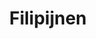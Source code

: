 ---
title: "Filipijnen"
introtext: "Filipijnen, het land van 7641 eilanden, met als twee grootste Luzon en Mindanao. Maar dit zijn niet de eilanden waarvoor je naar de Filipijnen gaat, het is namelijk hét land voor eilandhoppen. Bekijk verschillende eilanden en je bent elke keer weer verrast. Je kunt op veel eilanden ontzettend goed duiken en snorkelen, want de Filipijnen heeft een van de mooiste onderwateren van de wereld. Je vindt er geen mooie steden of bouwwerken, maar je vindt er wel de rust en veelzijdige natuur. Hoogtepunten in onze ogen zijn de eilanden: Palawan, Cebu & Bohol. Het mooie van alles is dat het een erg goedkoop land is om te verblijven en dus is De Filipijnen een echte aanrader!"
introimage: "https://lh3.googleusercontent.com/VWjzhk_Yp7gjoF0fwHsWKeO7K-sixpTwG1E8TzpKlzIxTCEXfh355SokT0PKa2QBHrYTS6j1ZkUuHlXZVobXGXsvUmRNpjv3dFVflwbEYwEKF1vI_C0wXQJnTmdbcV96Al3DPe1xiA=w1200"
surface: "300.000"
inhabitants: "105.000.000"
rate: "58,1"
valuta: "peso"
need_to_know_text: ""
need_to_know_more_text: ""
fact_one_text: ""
fact_two_text: ""
bigmac_index: ""
images: "https://lh3.googleusercontent.com/DicyeY8sggAtpzjZQMxk7nFryqqw84d0f-tUB_LJVtaU47-37Z9YvsN6Ig-WOCZGtxm-6z-xbUHKVDa4U_GGIrgGqKrIQoaEwP0P0IHkLZvk3cFVnR4WxKq6MCIvEELG23aGOq7upA=w800|https://lh3.googleusercontent.com/heNGCqcWSspghPX6-d_3mdf_0Tqn3u5UqudG5PpH80jqqMdir-NXYtRYuowVDj8N4CesbGsn33LdpIAGzU_OJFoRsbceKBKRru3UmYJyDytnKAZfxV3LDw4vkUJ2K4v3H1Eb2JOqdQ=w800|https://lh3.googleusercontent.com/66zSZwvtQxf_W-8AVi14GJ5HeDdbY98x5B0Q-k04lcD7BOZeMRMTtaa_2tLnAplMuUttYHcTlyCZIBNR_qfOv0CnhVym-dNHUyO6lBTRfiR8cbzo_ZKaVlbol71AwQVcKHlC4NALNw=w800|https://lh3.googleusercontent.com/F4BTm1LrkszSWeXFrvauIfbpX0-2muQe1Y582NzUhh-Ge7SpB85LbdOvsHlCohCYsLF3PQW-imyKQWRGXp3C8km_Ix1Cw1NCC7m_IqBhMa1INuIO6Ru_m0sDlIWcsLA9A9PyFhTmOg=w800"
flight_button_title: "Check vluchtprijzen Filipijnen"
flight_button_url: "https://lt45.net/c/?si=11986&li=1528136&wi=335922&ws=&dl=transport%2Fflights%2Fnl%2Fph%2F%3Flocale%3Dnl-NL%26currency%3DEUR%26market%3DNL"
inspiration_url: "https://partner.bol.com/click/click?p=2&t=url&s=1025999&f=TXL&url=https%3A%2F%2Fwww.bol.com%2Fnl%2Ff%2Flonely-planet-philippines%2F34276775%2F&name=Lonely%20Planet%20Philippines%2C%20Lonely%20Planet"
country_code: "ph"
hotels_url: "https://www.booking.com/country/ph.nl.html?aid=1837623"
continent: "Azië"
---